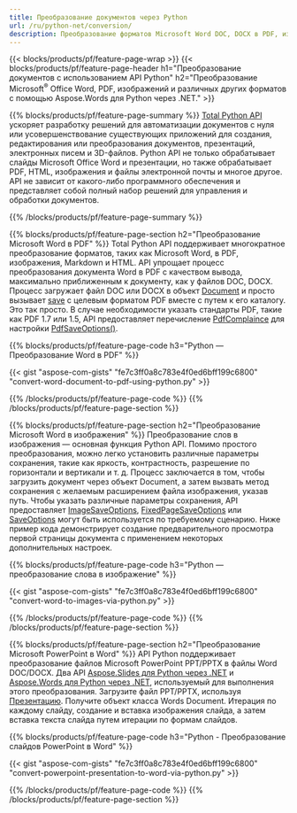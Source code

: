 ```yaml
---
title: Преобразование документов через Python 
url: /ru/python-net/conversion/
description: Преобразование форматов Microsoft Word DOC, DOCX в PDF, изображения и многое другое, а также слайды презентаций, сообщения электронной почты и 3D-изображения всего в несколько строк кода Python.
---
```


{{< blocks/products/pf/feature-page-wrap >}}
{{< blocks/products/pf/feature-page-header h1="Преобразование документов с использованием API Python" h2="Преобразование Microsoft<sup>&reg;</sup> Office Word, PDF, изображений и различных других форматов с помощью Aspose.Words для Python через .NET." >}}

{{% blocks/products/pf/feature-page-summary %}}
[Total Python API](https://products.aspose.com/total/python-net/) ускоряет разработку решений для автоматизации документов с нуля или усовершенствование существующих приложений для создания, редактирования или преобразования документов, презентаций, электронных писем и 3D-файлов. Python API не только обрабатывает слайды Microsoft Office Word и презентации, но также обрабатывает PDF, HTML, изображения и файлы электронной почты и многое другое. API не зависит от какого-либо программного обеспечения и представляет собой полный набор решений для управления и обработки документов.

{{% /blocks/products/pf/feature-page-summary  %}}

{{% blocks/products/pf/feature-page-section  h2="Преобразование Microsoft Word в PDF" %}}
Total Python API поддерживает многократное преобразование форматов, таких как Microsoft Word, в PDF, изображения, Markdown и HTML. API упрощает процесс преобразования документа Word в PDF с качеством вывода, максимально приближенным к документу, как у файлов DOC, DOCX. Процесс загружает файл DOC или DOCX в объект [Document](https://reference.aspose.com/words/python-net/aspose.words/document/) и просто вызывает [save](https://reference.aspose.com/words/python-net/aspose.words/document/save/) с целевым форматом PDF вместе с путем к его каталогу. Это так просто. В случае необходимости указать стандарты PDF, такие как PDF 1.7 или 1.5, API предоставляет перечисление [PdfComplaince](https://reference.aspose.com/words/python-net/aspose.words.saving/pdfcompliance/) для настройки [PdfSaveOptions()](https://reference.aspose.com/words/python-net/aspose.words.saving/pdfsaveoptions/). 

{{% blocks/products/pf/feature-page-code h3="Python — Преобразование Word в PDF" %}}

{{< gist "aspose-com-gists" "fe7c3ff0a8c783e4f0ed6bff199c6800" "convert-word-document-to-pdf-using-python.py" >}}

{{% /blocks/products/pf/feature-page-code  %}}
{{% /blocks/products/pf/feature-page-section %}}

{{% blocks/products/pf/feature-page-section  h2="Преобразование Microsoft Word в изображения" %}}
Преобразование слов в изображения — основная функция Python API. Помимо простого преобразования, можно легко установить различные параметры сохранения, такие как яркость, контрастность, разрешение по горизонтали и вертикали и т. д. Процесс заключается в том, чтобы загрузить документ через объект Document, а затем вызвать метод сохранения с желаемым расширением файла изображения, указав путь. Чтобы указать различные параметры сохранения, API предоставляет [ImageSaveOptions](https://reference.aspose.com/words/python-net/aspose.words.saving/imagesaveoptions/), [FixedPageSaveOptions](https://reference.aspose.com/words/python-net/aspose.words.saving/fixedpagesaveoptions/) или [SaveOptions](https://reference.aspose.com/words/python-net/aspose.words.saving/saveoptions/) могут быть используется по требуемому сценарию. Ниже пример кода демонстрирует создание предварительного просмотра первой страницы документа с применением некоторых дополнительных настроек.

{{% blocks/products/pf/feature-page-code h3="Python — преобразование слова в изображение" %}}

{{< gist "aspose-com-gists" "fe7c3ff0a8c783e4f0ed6bff199c6800" "convert-word-to-images-via-python.py" >}}

{{% /blocks/products/pf/feature-page-code  %}}
{{% /blocks/products/pf/feature-page-section %}}

{{% blocks/products/pf/feature-page-section  h2="Преобразование Microsoft PowerPoint в Word" %}}
API Python поддерживает преобразование файлов Microsoft PowerPoint PPT/PPTX в файлы Word DOC/DOCX. Два API [Aspose.Slides для Python через .NET](https://products.aspose.com/slides/python-net/) и [Aspose.Words для Python через .NET](https://products.aspose.com/words/python-net/), используемый для выполнения этого преобразования. Загрузите файл PPT/PPTX, используя [Презентацию](https://reference.aspose.com/slides/python-net/aspose.slides/presentation/). Получите объект класса Words Document. Итерация по каждому слайду, создание и вставка изображения слайда, а затем вставка текста слайда путем итерации по формам слайдов.

{{% blocks/products/pf/feature-page-code h3="Python - Преобразование слайдов PowerPoint в Word" %}}

{{< gist "aspose-com-gists" "fe7c3ff0a8c783e4f0ed6bff199c6800" "convert-powerpoint-presentation-to-word-via-python.py" >}}


{{% /blocks/products/pf/feature-page-code  %}}
{{% /blocks/products/pf/feature-page-section %}}